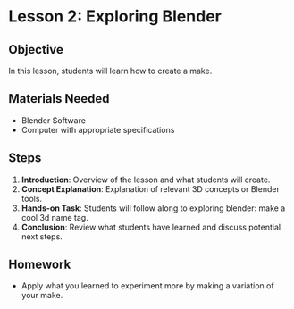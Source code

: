 
# Lesson 2: Exploring Blender

## Objective
In this lesson, students will learn how to create a make.

## Materials Needed
- Blender Software
- Computer with appropriate specifications

## Steps
1. **Introduction**: Overview of the lesson and what students will create.
2. **Concept Explanation**: Explanation of relevant 3D concepts or Blender tools.
3. **Hands-on Task**: Students will follow along to exploring blender: make a cool 3d name tag.
4. **Conclusion**: Review what students have learned and discuss potential next steps.

## Homework
- Apply what you learned to experiment more by making a variation of your make.
